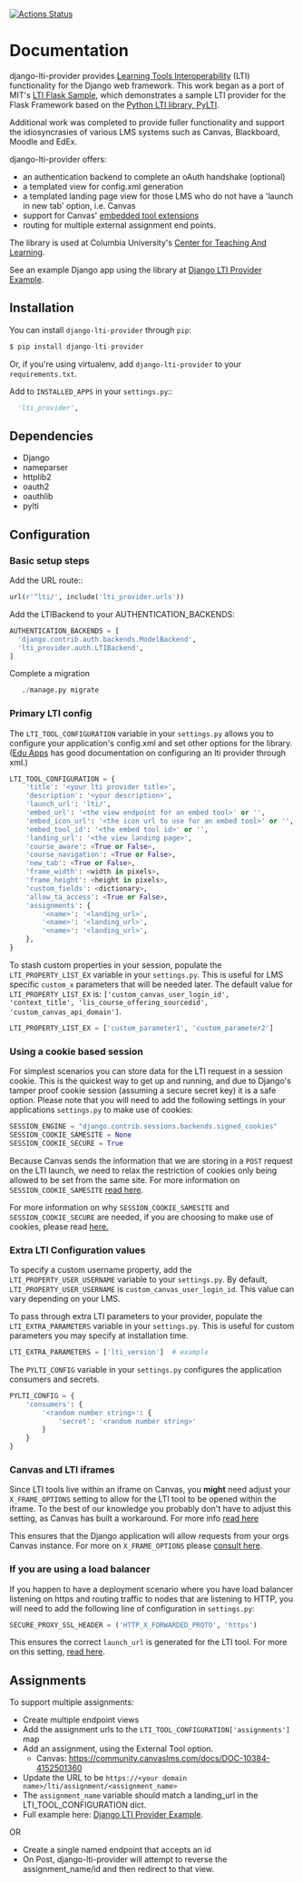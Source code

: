 [![Actions Status](https://github.com/ccnmtl/django-lti-provider/workflows/build-and-test/badge.svg)](https://github.com/ccnmtl/django-lti-provider/actions)

# Documentation

django-lti-provider provides [Learning Tools Interoperability](https://en.wikipedia.org/wiki/Learning_Tools_Interoperability)
(LTI) functionality for the Django web framework. This
work began as a port of MIT's [LTI Flask Sample](https://github.com/mitodl/mit_lti_flask_sample),
which demonstrates a sample LTI provider for the Flask Framework based on
the [Python LTI library, PyLTI](https://github.com/mitodl/pylti).

Additional work was completed to provide fuller functionality and support the idiosyncrasies of various LMS systems
such as Canvas, Blackboard, Moodle and EdEx.

django-lti-provider offers:

* an authentication backend to complete an oAuth handshake (optional)
* a templated view for config.xml generation
* a templated landing page view for those LMS who do not have a 'launch in new tab' option, i.e. Canvas
* support for Canvas' [embedded tool extensions](https://canvas.instructure.com/doc/api/file.editor_button_tools.html)
* routing for multiple external assignment end points.

The library is used at Columbia University's [Center for Teaching And Learning](http://ctl.columbia.edu).

See an example Django app using the library at [Django LTI Provider Example](https://github.com/ccnmtl/django-lti-provider-example).

## Installation

You can install ```django-lti-provider``` through ```pip```:

```python
$ pip install django-lti-provider
```
Or, if you're using virtualenv, add ```django-lti-provider``` to your ```requirements.txt```.

Add to ```INSTALLED_APPS``` in your ```settings.py```::

```python
  'lti_provider',
```

## Dependencies

* Django
* nameparser
* httplib2
* oauth2
* oauthlib
* pylti

## Configuration

### Basic setup steps

Add the URL route::

```python
url(r'^lti/', include('lti_provider.urls'))

```

Add the LTIBackend to your AUTHENTICATION_BACKENDS:

```python
AUTHENTICATION_BACKENDS = [
  'django.contrib.auth.backends.ModelBackend',
  'lti_provider.auth.LTIBackend',
]
```

Complete a migration

```python
   ./manage.py migrate
```

### Primary LTI config

The ``LTI_TOOL_CONFIGURATION`` variable in your ``settings.py`` allows you to
configure your application's config.xml and set other options for the library. ([Edu Apps](https://www.edu-apps.org/code.html) has good documentation
on configuring an lti provider through xml.)

```python
LTI_TOOL_CONFIGURATION = {
    'title': '<your lti provider title>',
    'description': '<your description>',
    'launch_url': 'lti/',
    'embed_url': '<the view endpoint for an embed tool>' or '',
    'embed_icon_url': '<the icon url to use for an embed tool>' or '',
    'embed_tool_id': '<the embed tool id>' or '',
    'landing_url': '<the view landing page>',
    'course_aware': <True or False>,
    'course_navigation': <True or False>,
    'new_tab': <True or False>,
    'frame_width': <width in pixels>,
    'frame_height': <height in pixels>,
    'custom_fields': <dictionary>,
    'allow_ta_access': <True or False>,
    'assignments': {
        '<name>': '<landing_url>',
        '<name>': '<landing_url>',
        '<name>': '<landing_url>',
    },
}
```

To stash custom properties in your session, populate the `LTI_PROPERTY_LIST_EX` variable in your `settings.py`. This is useful for LMS specific `custom_x` parameters that will be needed later. The default value for `LTI_PROPERTY_LIST_EX` is: `['custom_canvas_user_login_id', 'context_title', 'lis_course_offering_sourcedid', 'custom_canvas_api_domain']`.

```python
LTI_PROPERTY_LIST_EX = ['custom_parameter1', 'custom_parameter2']
```

### Using a cookie based session

For simplest scenarios you can store data for the LTI request in a session cookie.
This is the quickest way to get up and running, and due to Django's tamper
proof cookie session (assuming a secure secret key) it is a safe option.
Please note that you will need to add the following settings in your
applications `settings.py` to make use of cookies:

```python
SESSION_ENGINE = "django.contrib.sessions.backends.signed_cookies"
SESSION_COOKIE_SAMESITE = None
SESSION_COOKIE_SECURE = True
```

Because Canvas sends the information that we are storing in a `POST`
request on the LTI launch, we need to relax the restriction of cookies
only being allowed to be set from the same site. For more information on
`SESSION_COOKIE_SAMESITE` [read here](https://docs.djangoproject.com/en/3.0/ref/settings/#session-cookie-samesite).

For more information on why `SESSION_COOKIE_SAMESITE` and `SESSION_COOKIE_SECURE`
are needed, if you are choosing to make use of cookies, please read
[here.](https://community.canvaslms.com/t5/Developers-Group/SameSite-Cookies-and-Canvas/ba-p/257967)

### Extra LTI Configuration values

To specify a custom username property, add the `LTI_PROPERTY_USER_USERNAME` variable to your `settings.py`. By default, `LTI_PROPERTY_USER_USERNAME` is `custom_canvas_user_login_id`. This value can vary depending on your LMS.

To pass through extra LTI parameters to your provider, populate the `LTI_EXTRA_PARAMETERS` variable in your `settings.py`.
This is useful for custom parameters you may specify at installation time.

```python
LTI_EXTRA_PARAMETERS = ['lti_version']  # example
```

The ``PYLTI_CONFIG`` variable in your ``settings.py`` configures the
application consumers and secrets.

```python
PYLTI_CONFIG = {
    'consumers': {
        '<random number string>': {
            'secret': '<random number string>'
        }
    }
}
```

### Canvas and LTI iframes

Since LTI tools live within an iframe on Canvas, you **might** need
adjust your `X_FRAME_OPTIONS` setting to allow for the LTI tool to be
opened within the iframe. To the best of our knowledge you probably
don't have to adjust this setting, as Canvas has built a workaround.
For more info [read here](https://github.com/ccnmtl/django-lti-provider/issues/280)

This ensures that the Django application will allow requests from your
orgs Canvas instance. For more on `X_FRAME_OPTIONS` please
[consult here](https://docs.djangoproject.com/en/3.0/ref/clickjacking/#module-django.middleware.clickjacking).

### If you are using a load balancer

If you happen to have a deployment scenario where you have load balancer
listening on https and routing traffic to nodes that are listening to HTTP,
you will need to add the following line of configuration in `settings.py`:

```python
SECURE_PROXY_SSL_HEADER = ('HTTP_X_FORWARDED_PROTO', 'https')
```

This ensures the correct `launch_url` is generated for the LTI tool.
For more on this setting, [read here](https://docs.djangoproject.com/en/3.1/ref/settings/#secure-proxy-ssl-header).

## Assignments

To support multiple assignments:

* Create multiple endpoint views
* Add the assignment urls to the `LTI_TOOL_CONFIGURATION['assignments']` map
* Add an assignment, using the External Tool option.
   * Canvas: https://community.canvaslms.com/docs/DOC-10384-4152501360
* Update the URL to be `https://<your domain name>/lti/assignment/<assignment_name>`
* The `assignment_name` variable should match a landing_url in the LTI_TOOL_CONFIGURATION dict.
* Full example here: [Django LTI Provider Example](https://github.com/ccnmtl/django-lti-provider-example).

OR

* Create a single named endpoint that accepts an id
* On Post, django-lti-provider will attempt to reverse the assignment_name/id and then redirect to that view.
